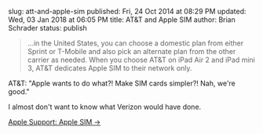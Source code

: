 slug: att-and-apple-sim
published: Fri, 24 Oct 2014 at 08:29 PM
updated: Wed, 03 Jan 2018 at 06:05 PM
title: AT&T and Apple SIM
author: Brian Schrader
status: publish

> ...in the United States, you can choose a domestic plan from either Sprint or T-Mobile and also pick an alternate plan from the other carrier as needed. When you choose AT&T on iPad Air 2 and iPad mini 3, AT&T dedicates Apple SIM to their network only.

AT&T: "Apple wants to do what?! Make SIM cards simpler?! Nah, we're good."

I almost don't want to know what Verizon would have done.

[Apple Support: Apple SIM &#8594;](http://support.apple.com/kb/HT6499?viewlocale=en_US&locale=en_US)